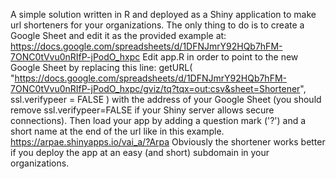  A simple solution written in R and deployed as a Shiny application to make url shorteners for your organizations.
      The only thing to do is to create a Google Sheet and edit it as the provided example at:
      https://docs.google.com/spreadsheets/d/1DFNJmrY92HQb7hFM-7ONC0tVvu0nRIfP-jPodO_hxpc
      Edit app.R in order to point to the new Google Sheet by replacing this line:
        getURL(
      "https://docs.google.com/spreadsheets/d/1DFNJmrY92HQb7hFM-7ONC0tVvu0nRIfP-jPodO_hxpc/gviz/tq?tqx=out:csv&sheet=Shortener",
      ssl.verifypeer = FALSE
    )
    with the address of your Google Sheet (you should remove ssl.verifypeer=FALSE if your Shiny server allows secure connections).
    Then load your app by adding a question mark ('?') and a short name at the end of the url like in this example.
      https://arpae.shinyapps.io/vai_a/?Arpa
      Obviously the shortener works better if you deploy the app at an easy (and short) subdomain in your organizations.
